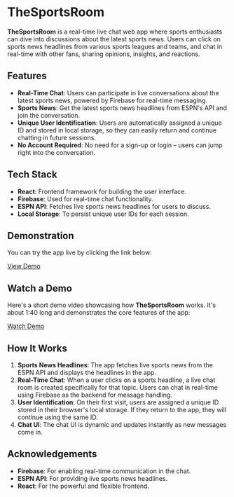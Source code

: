 # TheSportsRoom

**TheSportsRoom** is a real-time live chat web app where sports enthusiasts can dive into discussions about the latest sports news. Users can click on sports news headlines from various sports leagues and teams, and chat in real-time with other fans, sharing opinions, insights, and reactions.

## Features

- **Real-Time Chat**: Users can participate in live conversations about the latest sports news, powered by Firebase for real-time messaging.
- **Sports News**: Get the latest sports news headlines from ESPN's API and join the conversation.
- **Unique User Identification**: Users are automatically assigned a unique ID and stored in local storage, so they can easily return and continue chatting in future sessions.
- **No Account Required**: No need for a sign-up or login – users can jump right into the conversation.

## Tech Stack

- **React**: Frontend framework for building the user interface.
- **Firebase**: Used for real-time chat functionality.
- **ESPN API**: Fetches live sports news headlines for users to discuss.
- **Local Storage**: To persist unique user IDs for each session.

## Demonstration

You can try the app live by clicking the link below:

[View Demo](https://thesportsroom.netlify.app/)

## Watch a Demo

Here's a short demo video showcasing how **TheSportsRoom** works. It's about 1:40 long and demonstrates the core features of the app:

[Watch Demo](https://youtu.be/Sz_-Z8AYB1o)

## How It Works

1. **Sports News Headlines**: The app fetches live sports news from the ESPN API and displays the headlines in the app.
2. **Real-Time Chat**: When a user clicks on a sports headline, a live chat room is created specifically for that topic. Users can chat in real-time using Firebase as the backend for message handling.
3. **User Identification**: On their first visit, users are assigned a unique ID stored in their browser's local storage. If they return to the app, they will continue using the same ID.
4. **Chat UI**: The chat UI is dynamic and updates instantly as new messages come in.

## Acknowledgements

- **Firebase**: For enabling real-time communication in the chat.
- **ESPN API**: For providing live sports news headlines.
- **React**: For the powerful and flexible frontend.
